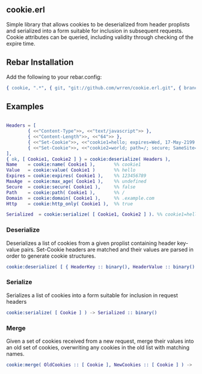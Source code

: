 ## cookie.erl

Simple library that allows cookies to be deserialized from header proplists and serialized into
a form suitable for inclusion in subsequent requests. Cookie attributes can be queried, including
validity through checking of the expire time.

## Rebar Installation

Add the following to your rebar.config:

```erlang
{ cookie, ".*",	{ git, "git://github.com/wrren/cookie.erl.git", { branch, "master" } } }
```

## Examples 

```erlang

Headers = [
		{ <<"Content-Type">>, <<"text/javascript">> },
		{ <<"Content-Length">>, <<"64">> },
		{ <<"Set-Cookie">>, <<"cookie1=hello; expires=Wed, 17-May-2199 12:55:30 GMT; path=/; domain=.example.com; HttpOnly">> },
		{ <<"Set-Cookie">>, <<"cookie2=world; path=/; secure; SameSite=Strict">> }
],
{ ok, [ Cookie1, Cookie2 ] } = cookie:deserialize( Headers ),
Name 	= cookie:name( Cookie1 ), 		%% cookie1
Value 	= cookie:value( Cookie1 )		%% hello
Expires = cookie:expires( Cookie1 ),    %% 123456789
MaxAge	= cookie:max_age( Cookie1 ),	%% undefined  
Secure	= cookie:secure( Cookie1 ),		%% false
Path 	= cookie:path( Cookie1 ),		%% /
Domain	= cookie:domain( Cookie1 ),		%% .example.com
Http 	= cookie:http_only( Cookie1 ),	%% true

Serialized 	= cookie:serialize( [ Cookie1, Cookie2 ] ).	%% cookie1=hello; cookie2=world 

```

### Deserialize

Deserializes a list of cookies from a given proplist containing header key-value pairs. Set-Cookie headers are matched and
their values are parsed in order to generate cookie structures.

```erlang
cookie:deserialize( [ { HeaderKey :: binary(), HeaderValue :: binary() } ] ) -> { ok, [ Cookie ] } | { error, Reason }.
```

### Serialize

Serializes a list of cookies into a form suitable for inclusion in request headers

```erlang
cookie:serialize( [ Cookie ] ) -> Serialized :: binary()
```

### Merge

Given a set of cookies received from a new request, merge their values into an old set of cookies, overwriting any
cookies in the old list with matching names.

```erlang
cookie:merge( OldCookies :: [ Cookie ], NewCookies :: [ Cookie ] ) -> [ Cookie ].
```